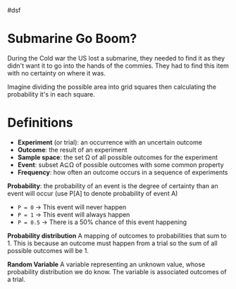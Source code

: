 #dsf
# Submarine Go Boom?

During the Cold war the US lost a submarine, they needed to find it as they didn't want it to go into the hands of the commies. They had to find this item with no certainty on where it was.

Imagine dividing the possible area into grid squares then calculating the probability it's in each square.
# Definitions

- **Experiment** (or trial): an occurrence with an uncertain outcome
- **Outcome**: the result of an experiment
- **Sample space**: the set Ω of all possible outcomes for the experiment
- **Event**: subset A⊆Ω of possible outcomes with some common property
- **Frequency**: how often an outcome occurs in a sequence of experiments

**Probability**: the probability of an event is the degree of certainty than an event will occur (use P[A] to denote probability of event A) 

- `P = 0` → This event will never happen 
- `P = 1` → This event will always happen 
- `P = 0.5` → There is a 50% chance of this event happening

**Probability distribution** A mapping of outcomes to probabilities that sum to 1. This is because an outcome must happen from a trial so the sum of all possible outcomes will be 1.

**Random Variable** A variable representing an unknown value, whose probability distribution we do know. The variable is associated outcomes of a trial.


